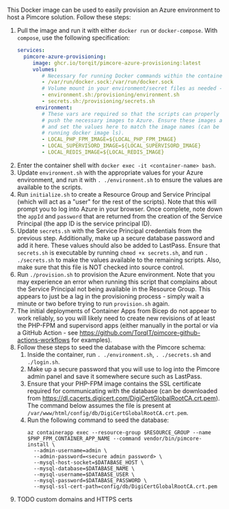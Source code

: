 This Docker image can be used to easily provision an Azure environment to host a Pimcore solution. Follow these steps:

1. Pull the image and run it with either `docker run` or `docker-compose`. With `compose`, use the following specification:
   ```yaml
   services:
     pimcore-azure-provisioning:
        image: ghcr.io/torqit/pimcore-azure-provisioning:latest
        volumes:
           # Necessary for running Docker commands within the container
           - /var/run/docker.sock:/var/run/docker.sock
           # Volume mount in your environment/secret files as needed - copy these from stub.environment.sh and stub.secrets.sh, respectively
           - environment.sh:/provisioning/environment.sh
           - secrets.sh:/provisioning/secrets.sh
         environment:
           # These vars are required so that the scripts can properly tag and
           # push the necessary images to Azure. Ensure these images are built
           # and set the values here to match the image names (can be found by
           # running docker image ls).
           - LOCAL_PHP_FPM_IMAGE=${LOCAL_PHP_FPM_IMAGE}
           - LOCAL_SUPERVISORD_IMAGE=${LOCAL_SUPERVISORD_IMAGE}
           - LOCAL_REDIS_IMAGE=${LOCAL_REDIS_IMAGE}
   ```
2. Enter the container shell with `docker exec -it <container-name> bash`.
3. Update `environment.sh` with the appropriate values for your Azure environment, and run it with `. ./environment.sh` to ensure the values are available to the scripts.
4. Run `initialize.sh` to create a Resource Group and Service Principal (which will act as a "user" for the rest of the scripts). Note that this will prompt you to log into Azure in your browser. Once complete, note down the `appId` and `password` that are returned from the creation of the Service Principal (the app ID is the service principal ID).
5. Update `secrets.sh` with the Service Principal credentials from the previous step. Additionally, make up a secure database password and add it here. These values should also be added to LastPass. Ensure that `secrets.sh` is executable by running `chmod +x secrets.sh`, and run `. ./secrets.sh` to make the values available to the remaining scripts. Also, make sure that this file is NOT checked into source control.
6. Run `./provision.sh` to provision the Azure environment. Note that you may experience an error when running this script that complains about the Service Principal not being available in the Resource Group. This appears to just be a lag in the provisioning process - simply wait a minute or two before trying to run `provision.sh` again.
7. The initial deployments of Container Apps from Bicep do not appear to work reliably, so you will likely need to create new revisions of at least the PHP-FPM and supervisord apps (either manually in the portal or via a GitHub Action - see https://github.com/TorqIT/pimcore-github-actions-workflows for examples).
8. Follow these steps to seed the database with the Pimcore schema:
    1. Inside the container, run `. ./environment.sh`, `. ./secrets.sh` and `./login.sh`.
    2. Make up a secure password that you will use to log into the Pimcore admin panel and save it somewhere secure such as LastPass.
    3. Ensure that your PHP-FPM image contains the SSL certificate required for communicating with the database (can be downloaded from https://dl.cacerts.digicert.com/DigiCertGlobalRootCA.crt.pem). The command below assumes the file is present at `/var/www/html/config/db/DigiCertGlobalRootCA.crt.pem`.
    4. Run the following command to seed the database:
       ```
       az containerapp exec --resource-group $RESOURCE_GROUP --name $PHP_FPM_CONTAINER_APP_NAME --command vendor/bin/pimcore-install \
         --admin-username=admin \
         --admin-password=<secure admin password> \         
         --mysql-host-socket=$DATABASE_HOST \
         --mysql-database=$DATABASE_NAME \
         --mysql-username=$DATABASE_USER \         
         --mysql-password=$DATABASE_PASSWORD \         
         --mysql-ssl-cert-path=config/db/DigiCertGlobalRootCA.crt.pem
        ```
9. TODO custom domains and HTTPS certs
